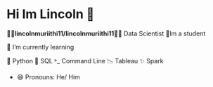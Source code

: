# Hi Im Lincoln 👊

**👨‍💻lincolnmuriithi11/lincolnmuriithi11👨‍💻**  Data Scientist
🧠Im a student
 
🌱 I’m currently learning 

  🐍 Python
  🥞 SQL
  ˃_ Command Line
  📉 Tableau
  ✨ Spark
  
- 😄 Pronouns: He/ Him 

